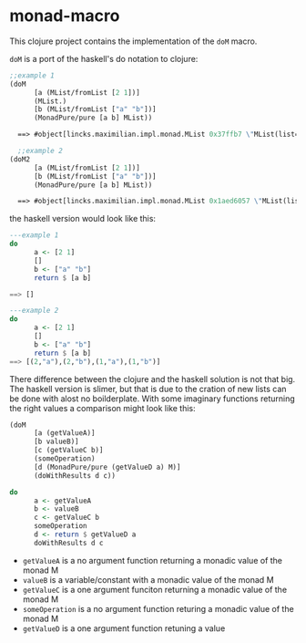# monad-macro

This clojure project contains the implementation of the `doM` macro.

`doM` is a port of the haskell's do notation to clojure:
```clojure
;;example 1
(doM
      [a (MList/fromList [2 1])]
      (MList.)
      [b (MList/fromList ["a" "b"])]
      (MonadPure/pure [a b] MList))

  ==> #object[lincks.maximilian.impl.monad.MList 0x37ffb7 \"MList(list=[])\"]

  ;;example 2
(doM2
      [a (MList/fromList [2 1])]
      [b (MList/fromList ["a" "b"])]
      (MonadPure/pure [a b] MList))

  ==> #object[lincks.maximilian.impl.monad.MList 0x1aed6057 \"MList(list=[[2 "a"], [2 "b"], [1 "a"], [1 "b"]])]\""
```

the haskell version would look like this:

```haskell
---example 1
do
      a <- [2 1]
      []
      b <- ["a" "b"]
      return $ [a b]

==> []

---example 2
do
      a <- [2 1]
      []
      b <- ["a" "b"]
      return $ [a b]
==> [(2,"a"),(2,"b"),(1,"a"),(1,"b")]
```

There difference between the clojure and the haskell solution is not that big. The haskell version is slimer, but that is due to the cration of new lists can be done with alost no boilderplate. With some imaginary functions returning the right values a comparison might look like this:

```clojure
(doM
      [a (getValueA)]
      [b valueB)]
      [c (getValueC b)]
      (someOperation)
      [d (MonadPure/pure (getValueD a) M)]
      (doWithResults d c))
```
```haskell
do
      a <- getValueA
      b <- valueB
      c <- getValueC b
      someOperation
      d <- return $ getValueD a
      doWithResults d c
```
* `getValueA` is a no argument function returning a monadic value of the monad M
* `valueB` is a variable/constant with a monadic value of the monad M
* `getValueC` is a one argument funciton returning a monadic value of the monad M
* `someOperation` is a no argument function returing a monadic value of the monad M
* `getValueD` is a one argument function retuning a value
